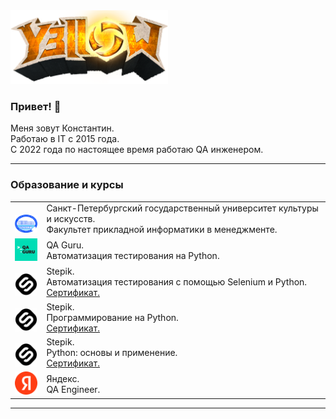 <img width="50%" src="images/y3ll0w_logo.png">

### Привет! 👋
Меня зовут Константин.</br>Работаю в IT с 2015 года.</br>С 2022 года по настоящее время работаю QA инженером.

---

### Образование и курсы

<table width="100%" border='0'>
    <tr><td width="10%" valign="bottom"><img src="images/spbguki_logo.jpg"></td><td valign="middle">Санкт-Петербургский государственный университет культуры и искусств.</br>Факультет прикладной информатики в менеджменте.</td></tr>
    <tr><td width="10%" valign="bottom"><img src="images/qa_guru_logo.svg"></td><td valign="middle">QA Guru.</br>Автоматизация тестирования на Python.</td></tr>
    <tr><td width="10%" valign="bottom"><img src="images/stepik_logo.png"></td><td valign="middle">Stepik.</br>Автоматизация тестирования с помощью Selenium и Python.</br><a target="_blank" href="https://stepik.org/cert/2005306">Сертификат.</a></td></tr>
    <tr><td width="10%" valign="bottom"><img src="images/stepik_logo.png"></td><td valign="middle">Stepik.</br>Программирование на Python.</br><a target="_blank" href="https://stepik.org/cert/1935035">Сертификат.</a></td></tr>
    <tr><td width="10%" valign="bottom"><img src="images/stepik_logo.png"></td><td valign="middle">Stepik.</br>Python: основы и применение.</br><a target="_blank" href="https://stepik.org/cert/1988994">Сертификат.</a></td></tr>
    <tr><td width="10%" valign="bottom"><img src="images/yandex_logo.png"></td><td valign="middle">Яндекс.</br>QA Engineer.</td></tr>
</table>

---

